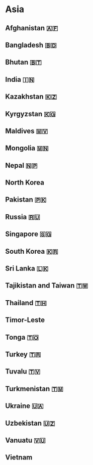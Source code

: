 # Asia 
## Afghanistan 🇦🇫 
## Bangladesh 🇧🇩 
## Bhutan 🇧🇹 
## India 🇮🇳 
## Kazakhstan 🇰🇿 
## Kyrgyzstan 🇰🇬 
## Maldives 🇲🇻 
## Mongolia 🇲🇳 
## Nepal 🇳🇵 
## North Korea
## Pakistan 🇵🇰 
## Russia 🇷🇺 
## Singapore 🇸🇬 
## South Korea 🇰🇷 
## Sri Lanka 🇱🇰 
## Tajikistan and Taiwan 🇹🇼 
## Thailand 🇹🇭 
## Timor-Leste
## Tonga 🇹🇴 
## Turkey 🇹🇷 
## Tuvalu 🇹🇻 
## Turkmenistan 🇹🇲 
## Ukraine 🇺🇦 
## Uzbekistan 🇺🇿 
## Vanuatu 🇻🇺 
## Vietnam
